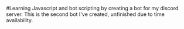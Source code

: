#Learning Javascript and bot scripting by creating a bot for my discord server. This is the second bot I've created, unfinished due to time availability.

